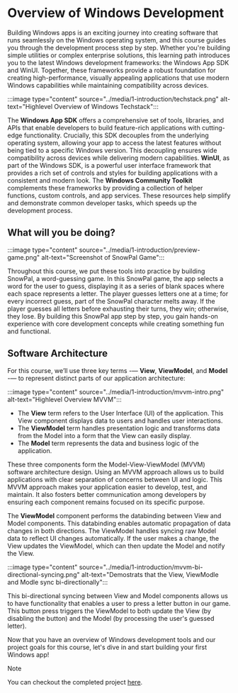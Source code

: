 # Overview of Windows Development

Building Windows apps is an exciting journey into creating software that runs seamlessly on the Windows operating system, and this course guides you through the development process step by step. Whether you're building simple utilities or complex enterprise solutions, this learning path introduces you to the latest Windows development frameworks: the Windows App SDK and WinUI. Together, these frameworks provide a robust foundation for creating high-performance, visually appealing applications that use modern Windows capabilities while maintaining compatibility across devices.

:::image type="content" source="../media/1-introduction/techstack.png" alt-text="Highlevel Overview of Windows Techstack":::

The **Windows App SDK** offers a comprehensive set of tools, libraries, and APIs that enable developers to build feature-rich applications with cutting-edge functionality. Crucially, this SDK decouples from the underlying operating system, allowing your app to access the latest features without being tied to a specific Windows version. This decoupling ensures wide compatibility across devices while delivering modern capabilities. **WinUI**, as part of the Windows SDK, is a powerful user interface framework that provides a rich set of controls and styles for building applications with a consistent and modern look. The **Windows Community Toolkit** complements these frameworks by providing a collection of helper functions, custom controls, and app services. These resources help simplify and demonstrate common developer tasks, which speeds up the development process.

## What will you be doing?

:::image type="content" source="../media/1-introduction/preview-game.png" alt-text="Screenshot of SnowPal Game":::

Throughout this course, we put these tools into practice by building SnowPal, a word-guessing game. In this SnowPal game, the app selects a word for the user to guess, displaying it as a series of blank spaces where each space represents a letter. The player guesses letters one at a time; for every incorrect guess, part of the SnowPal character melts away. If the player guesses all letters before exhausting their turns, they win; otherwise, they lose. By building this SnowPal app step by step, you gain hands-on experience with core development concepts while creating something fun and functional.

## Software Architecture

For this course, we’ll use three key terms -— **View**, **ViewModel**, and **Model** -— to represent distinct parts of our application architecture:

:::image type="content" source="../media/1-introduction/mvvm-intro.png" alt-text="Highlevel Overview MVVM":::

- The **View** term refers to the User Interface (UI) of the application. This View component displays data to users and handles user interactions.
- The **ViewModel** term handles presentation logic and transforms data from the Model into a form that the View can easily display.
- The **Model** term represents the data and business logic of the application.

These three components form the Model-View-ViewModel (MVVM) software architecture design. Using an MVVM approach allows us to build applications with clear separation of concerns between UI and logic. This MVVM approach makes your application easier to develop, test, and maintain. It also fosters better communication among developers by ensuring each component remains focused on its specific purpose.

The **ViewModel** component performs the databinding between View and Model components. This databinding enables automatic propagation of data changes in both directions. The ViewModel handles syncing raw Model data to reflect UI changes automatically. If the user makes a change, the View updates the ViewModel, which can then update the Model and notify the View.

:::image type="content" source="../media/1-introduction/mvvm-bi-directional-syncing.png" alt-text="Demostrats that the View, ViewModle and Modle sync bi-directionally":::

This bi-directional syncing between View and Model components allows us to have functionality that enables a user to press a letter button in our game. This button press triggers the ViewModel to both update the View (by disabling the button) and the Model (by processing the user's guessed letter).

Now that you have an overview of Windows development tools and our project goals for this course, let's dive in and start building your first Windows app!

> [!Note]
> You can checkout the completed project [here](https://aka.ms/snowpal-sample).
